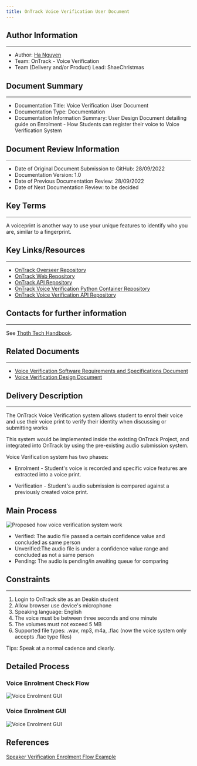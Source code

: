 ```yaml
---
title: OnTrack Voice Verification User Document
---
```


## Author Information

---

- Author: [Ha Nguyen](https://github.com/hantt-8)
- Team: OnTrack - Voice Verification
- Team (Delivery and/or Product) Lead: ShaeChristmas

## Document Summary

---

- Documentation Title: Voice Verification User Document
- Documentation Type: Documentation
- Documentation Information Summary: User Design Document detailing guide on
  Enrolment - How Students can register their voice to Voice Verification System

## Document Review Information

---

- Date of Original Document Submission to GitHub: 28/09/2022
- Documentation Version: 1.0
- Date of Previous Documentation Review: 28/09/2022
- Date of Next Documentation Review: to be decided

## Key Terms

---

A voiceprint is another way to use your unique features to identify who you are,
similar to a fingerprint.

## Key Links/Resources

---

- [OnTrack Overseer Repository](https://github.com/thoth-tech/doubtfire-overseer)
- [OnTrack Web Repository](https://github.com/thoth-tech/doubtfire-web)
- [OnTrack API Repository](https://github.com/thoth-tech/doubtfire-api)
- [OnTrack Voice Verification Python Container Repository](https://github.com/thoth-tech/speaker-verification)
- [OnTrack Voice Verification API Repository](https://github.com/thoth-tech/speaker-verification-api)

## Contacts for further information

---

See [Thoth Tech Handbook](https://github.com/thoth-tech/handbook/blob/main/README.md).

## Related Documents

---

- [Voice Verification Software Requirements and Specifications Document](Voice%20Verification%20SRS%20Document.md)
- [Voice Verification Design Document](https://github.com/thoth-tech/documentation/blob/6354f1f7e1a161d865d408d9d263c36c2e2e73aa/docs/OnTrack/Voice%20Verification/Voice%20Verification%20Design%20Document.md)

## Delivery Description

---

The OnTrack Voice Verification system allows student to enrol their voice and
use their voice print to verify their identity when discussing or submitting works

This system would be implemented inside the existing OnTrack Project, and
integrated into OnTrack by using the pre-existing audio submission system.

Voice Verification system has two phases:

- Enrolment - Student's voice is recorded and specific voice features are
  extracted into a voice print.

- Verification - Student's audio submission is compared against a previously
created voice print.

## Main Process

![Proposed how voice verification system work](Research%20&%20Findings/images/Voice-Verification-Overview-Process.png)

- Verified: The audio file passed a certain confidence value and concluded as
  same person
- Unverified:The audio file is under a confidence value range and concluded as
  not a same person
- Pending: The audio is pending/in awaiting queue for comparing

## Constraints

---

1. Login to OnTrack site as an Deakin student
2. Allow browser use device's microphone
3. Speaking language: English
4. The voice must be between three seconds and one minute
5. The volumes must not exceed 5 MB
6. Supported file types: .wav, mp3, m4a, .flac (now the voice system only
   accepts .flac type files)

Tips: Speak at a normal cadence and clearly.

## Detailed Process

### Voice Enrolment Check Flow

![Voice Enrolment GUI](Research%20&%20Findings/images/Voice-Enrolment-Process-Flow.png)

### Voice Enrolment GUI

![Voice Enrolment GUI](Research%20&%20Findings/images/Voiceprint-Enrolment-GUI.png)

## References

[Speaker Verification Enrolment Flow Example](https://techdocs.audiocodes.com/voice-ai-connect/Content/VAIG_Combined/speaker-verification.htm#:~:text=Each%20speaker%20recognition%20system%20has%20two%20phases%3A%20Enrollment,is%20compared%20against%20a%20previously%20created%20voice%20print.)
